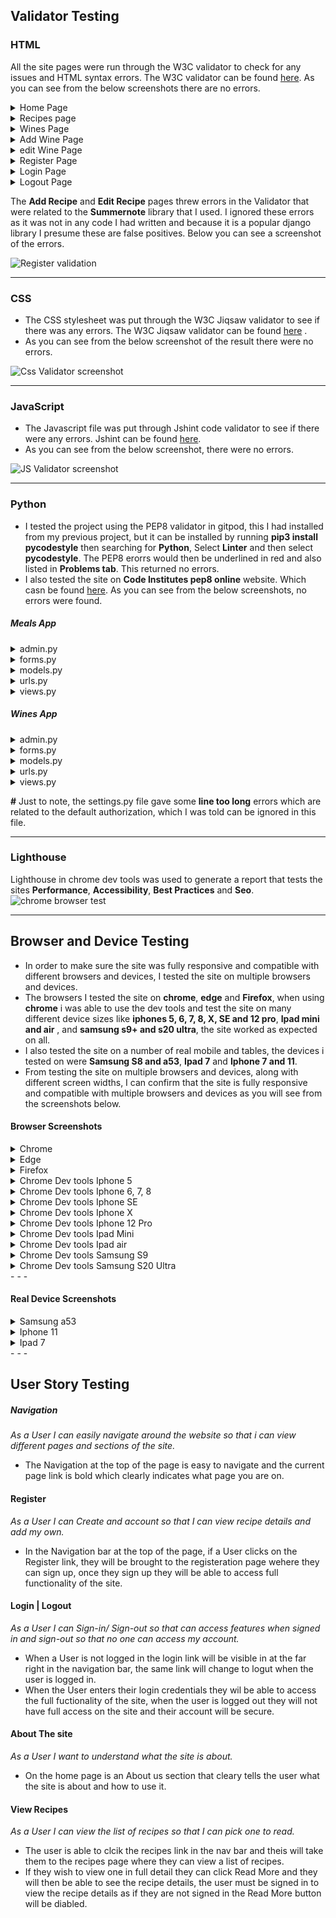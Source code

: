## Validator Testing

### HTML
All the site pages were run through the W3C validator to check for any issues and HTML syntax errors. The W3C validator can be found [here](https://validator.w3.org/). As you can see from the below screenshots there are no errors.

<details>
    <summary>Home Page</summary>  
    
![home validation ](readme-docs/images/htmlhome.jpg)  
</details>
  
<details>
    <summary>Recipes page</summary>  
    
![Recipes validation](readme-docs/images/htmlrecipes.jpg)  
</details>  

<details>
    <summary>Wines Page</summary>  
    
![Wines validation](readme-docs/images/htmlwines.jpg)
</details>  
  
<details>
    <summary>Add Wine Page</summary>  
    
![Add wine validation](readme-docs/images/htmladdwine.jpg)
</details> 

<details>
    <summary>edit Wine Page</summary>  
    
![edit wine validation](readme-docs/images/htmleditwine.jpg)
</details> 

<details>
    <summary>Register Page</summary>  
    
![Register validation](readme-docs/images/htmlregister.jpg)
</details> 

<details>
    <summary>Login Page</summary>  
    
![Add wine validation](readme-docs/images/htmllogin.jpg)
</details> 

<details>
    <summary>Logout Page</summary>  
    
![Add wine validation](readme-docs/images/htmllogout.jpg)
</details> 

The **Add Recipe** and **Edit Recipe** pages threw errors in the Validator that were related to the **Summernote** library that I used. I ignored these errors as it was not in any code I had written and because it is a popular django library I presume these are false positives. Below you can see a screenshot of the errors.

![Register validation](readme-docs/images/htmladdrecipe.jpg)
- - -

### CSS
- The CSS stylesheet was put through the W3C Jiqsaw validator to see if there was any errors. The W3C Jiqsaw validator can be found [here](https://jigsaw.w3.org/css-validator/)  .
- As you can see from the below screenshot of the result there were no errors.

![Css Validator screenshot](readme-docs/images/css-validator.jpg)  
- - -

### JavaScript
- The Javascript file was put through Jshint code validator to see if there were any errors. Jshint can be found [here](https://jshint.com/).
- As you can see from the below screenshot, there were no errors.

![JS Validator screenshot](readme-docs/images/js-testing.jpg)  
- - -

### Python
- I tested the project using the PEP8 validator in gitpod, this I had installed from my previous project, but it can be installed by running **pip3 install pycodestyle** then searching for **Python**, Select **Linter** and then select **pycodestyle**. The PEP8 erorrs would then be underlined in red and also listed in **Problems tab**. This returned no errors.
- I also tested the site on **Code Institutes pep8 online** website. Which casn be found [here](https://pep8ci.herokuapp.com/). As you can see from the below screenshots, no errors were found.

##### Meals App
<details>
    <summary>admin.py</summary>  
    
![image of Python testing admin.py file](readme-docs/images/adminpy.jpg)  
</details>
  
<details>
    <summary>forms.py</summary>  
    
![image of Python testing forms.py file](readme-docs/images/formspy.jpg)  
</details>  

<details>
    <summary>models.py</summary>  
    
![image of Python testing models.py file](readme-docs/images/modelspy.jpg)
</details>  
  
<details>
    <summary>urls.py</summary>  
    
![image of Python testing urls.py file](readme-docs/images/urlspy.jpg)
</details>  

<details>
    <summary>views.py</summary>  
    
![image of Python testing views.py file](readme-docs/images/viewspy.jpg)
</details>  

##### Wines App
<details>
    <summary>admin.py</summary>  
    
![image of Python testing admin.py file in wine app](readme-docs/images/wine-adminpy.jpg)  
</details>
  
<details>
    <summary>forms.py</summary>  
    
![image of Python testing forms.py file in wine app](readme-docs/images/wine-formspy.jpg)  
</details>  

<details>
    <summary>models.py</summary>  
    
![image of Python testing models.py file in wine app](readme-docs/images/wine-modelspy.jpg)
</details>  
  
<details>
    <summary>urls.py</summary>  
    
![image of Python testing urls.py file in wine app](readme-docs/images/wine-urlspy.jpg)
</details>  

<details>
    <summary>views.py</summary>  
    
![image of Python testing views.py file in wine app](readme-docs/images/wine-viewspy.jpg)
</details>  

**#** Just to note, the settings.py file gave some **line too long** errors which are related to the default authorization, which I was told can be ignored in this file.
- - - 

### Lighthouse
Lighthouse in chrome dev tools was used to generate a report that tests the sites **Performance**, **Accessibility**, **Best Practices** and **Seo**. 
![chrome browser test](readme-docs/images/lighthouse.jpg)
- - - 

## Browser and Device Testing
- In order to make sure the site was fully responsive and compatible with different browsers and devices, I tested the site on multiple browsers and devices. 
- The browsers I tested the site on **chrome**, **edge** and **Firefox**, when using **chrome** i was able to use the dev tools and test the site on many different device sizes  like **iphones 5, 6, 7, 8, X, SE and 12 pro**, **Ipad mini and air** , and **samsung s9+ and s20 ultra**, the site worked as expected on all.
- I also tested the site on a number of real mobile and tables, the devices i tested on were **Samsung S8 and a53**, **Ipad 7** and **Iphone 7 and 11**.
- From testing the site on multiple browsers and devices, along with different screen widths, I can confirm that the site is fully responsive and compatible with multiple browsers and devices as you will see from the screenshots below.

#### Browser Screenshots

<details>
    <summary>Chrome</summary>  

![chrome browser test](readme-docs/images/chrome.jpg)
</details>  

<details>
    <summary>Edge</summary>  

![edge browser test](readme-docs/images/edge.jpg)
</details>  

<details>
    <summary>Firefox</summary>  

![firefox browser test](readme-docs/images/firefox.jpg)
</details>

<details>
    <summary>Chrome Dev tools Iphone 5</summary>  

![Iphone 5 image](readme-docs/images/iphone5.jpg)
</details>  

<details>
    <summary>Chrome Dev tools Iphone 6, 7, 8</summary>  

![Iphone 6,7,8 image](readme-docs/images/iphone678.jpg)
</details>  

<details>
    <summary>Chrome Dev tools Iphone SE</summary>  

![Iphone SE image](readme-docs/images/iphonese.jpg)
</details>  

<details>
    <summary>Chrome Dev tools Iphone X</summary>  

![Iphone X image](readme-docs/images/iphonex.jpg)
</details>  

<details>
    <summary>Chrome Dev tools Iphone 12 Pro</summary>  

![Iphone 12 image](readme-docs/images/iphone12.jpg)
</details>  

<details>
    <summary>Chrome Dev tools Ipad Mini</summary>  

![Ipad mini image](readme-docs/images/ipadmini.jpg)
</details>  

<details>
    <summary>Chrome Dev tools Ipad air</summary>  

![Ipad Air image](readme-docs/images/ipadair.jpg)
</details>  

<details>
    <summary>Chrome Dev tools Samsung S9 </summary>  

![Samsung S9 image](readme-docs/images/s9.jpg)
</details>  

<details>
    <summary>Chrome Dev tools Samsung S20 Ultra</summary>  

![Samsung S20 image](readme-docs/images/s20.jpg)
</details>  
- - - 

#### Real Device Screenshots

<details>
    <summary>Samsung a53</summary>  

![Samsung a53 image](readme-docs/images/a53.jpg)
</details>  

<details>
    <summary> Iphone 11</summary>  

![Iphone 11 image](readme-docs/images/iphone11.jpg)
</details>  

<details>
    <summary> Ipad 7</summary>  

![Ipad 7 image](readme-docs/images/ipad7.jpg)
</details>  
- - - 


## User Story Testing

##### Navigation
*As a User I can easily navigate around the website so that i can view different pages and sections of the site.*
 - The Navigation at the top of the page is easy to navigate and the current page link is bold which clearly indicates what page you are on.


#### Register
*As a User I can Create and account so that I can view recipe details and add my own.*
 - In the Navigation bar at the top of the page, if a User clicks on the Register link, they will be brought to the registeration page wehere they can sign up, once they sign up they will be able to access full functionality of the site.
 
#### Login | Logout
*As a User I can Sign-in/ Sign-out so that can access features when signed in and sign-out so that no one can access my account.*
 - When a User is not logged in the login link will be visible in at the far right in the navigation bar, the same link will change to logut when the user is logged in.
 - When the User enters their login credentials they wil be able to access the full fuctionality of the site, when the user is logged out they will not have full access on the site and their account will be secure.

#### About The site
*As a User I want to understand what the site is about.*
 - On the home page is an About us section that cleary tells the user what the site is about and how to use it.

#### View Recipes
*As a User I can view the list of recipes so that I can pick one to read.*
 - The user is able to clcik the recipes link in the nav bar and theis will take them to the recipes page where they can view a list of recipes.
 - If they wish to view one in full detail they can click Read More and they will then be able to see the recipe details, the user must be signed in to view the recipe details as if they are not signed in the Read More button will be diabled.
